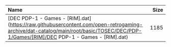 |Name|Size|
|:---|---:|
|[DEC PDP-1 - Games - [RIM].dat](https://raw.githubusercontent.com/open-retrogaming-archive/dat-catalog/main/root/basic/TOSEC/DEC/PDP-1/Games/[RIM]/DEC PDP-1 - Games - [RIM].dat)|1185|
